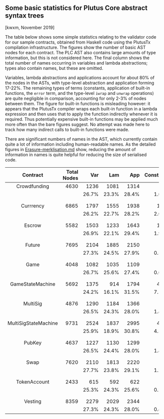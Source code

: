## Some basic statistics for Plutus Core abstract syntax trees

[kwxm, November 2019]

The table below shows some simple statistics relating to the validator
code for our sample contracts, obtained from Haskell code using the
PlutusTx compilation infrastructure.  The figures show the number of
basic AST nodes for each contract.  The PLC AST also contains large
amounts of type information, but this is not considered here.  The
final column shows the total number of names occurring in variables
and lambda abstractions; types also contain names, but these are
omitted.

Variables, lambda abstractions and applications account for about 80%
of the nodes in the ASTs, with type-level abstraction and application
forming 17-22%.  The remaining types of terms (constants, application
of built-in functions, the `error` term, and the type-level `iwrap`
and `unwrap` operations) are quite negligible in comparison,
accounting for only 2-3% of nodes between them.  The figure for
built-in functions is misleading however: it appears that the PlutusTx
compiler wraps each built-in function in a lambda expression and then
uses that to apply the function indirectly whenever it is required.
Thus potentially expensive built-in functions may be applied much
more often than the bare figures suggest.  No attempt was made here to
track how many indirect calls to built-in functions were made.

There are significant numbers of names in the AST, which currently
contain quite a lot of information including human-readable names.  As
the detailed figures in
[Erasure-merklisation.md](./Erasure-Merklisation.md) show, reducing
the amount of information in names is quite helpful for reducing the
size of serialised code.


| Contract | Total Nodes | Var | Lam | App | Constant | Builtin | Error | TyAbs | TyInst | Wrap | Unwrap | (Names) |
| :---: | ---: | ---: | ---: | ---: | ---: | ---: | ---: | ---: | ---: | ---: | ---: | :---: |
| Crowdfunding | 4630 | 1236 | 1081 | 1314 | 44 | 11 | 24 | 301 | 568 | 21 | 30 | (2317)| 
|       |       |26.7% | 23.3% | 28.4% | 1.0% | 0.2% | 0.5% | 6.5% | 12.3% | 0.5% | 0.6% | - | 
| |
| |
| Currrency | 6865 | 1797 | 1555 | 1938 | 135 | 6 | 1 | 349 | 1036 | 20 | 28 | (3352)| 
|       |       |26.2% | 22.7% | 28.2% | 2.0% | 0.1% | 0.0% | 5.1% | 15.1% | 0.3% | 0.4% | - | 
| |
| |
| Escrow | 5582 | 1503 | 1233 | 1643 | 106 | 11 | 24 | 318 | 690 | 22 | 32 | (2736)| 
|       |       |26.9% | 22.1% | 29.4% | 1.9% | 0.2% | 0.4% | 5.7% | 12.4% | 0.4% | 0.6% | - | 
| |
| |
| Future | 7695 | 2104 | 1885 | 2150 | 37 | 9 | 1 | 390 | 1071 | 20 | 28 | (3989)| 
|       |       |27.3% | 24.5% | 27.9% | 0.5% | 0.1% | 0.0% | 5.1% | 13.9% | 0.3% | 0.4% | - | 
| |
| |
| Game | 4048 | 1082 | 1035 | 1109 | 24 | 3 | 1 | 184 | 595 | 9 | 6 | (2117)| 
|       |       |26.7% | 25.6% | 27.4% | 0.6% | 0.1% | 0.0% | 4.5% | 14.7% | 0.2% | 0.1% | - | 
| |
| |
| GameStateMachine | 5692 | 1375 | 914 | 1794 | 405 | 8 | 7 | 278 | 863 | 20 | 28 | (2289)| 
|       |       |24.2% | 16.1% | 31.5% | 7.1% | 0.1% | 0.1% | 4.9% | 15.2% | 0.4% | 0.5% | - | 
| |
| |
| MultiSig | 4876 | 1290 | 1184 | 1366 | 68 | 8 | 1 | 224 | 711 | 12 | 12 | (2474)| 
|       |       |26.5% | 24.3% | 28.0% | 1.4% | 0.2% | 0.0% | 4.6% | 14.6% | 0.2% | 0.2% | - | 
| |
| |
| MultiSigStateMachine | 9731 | 2524 | 1837 | 2995 | 435 | 12 | 25 | 457 | 1377 | 27 | 42 | (4361)| 
|       |       |25.9% | 18.9% | 30.8% | 4.5% | 0.1% | 0.3% | 4.7% | 14.2% | 0.3% | 0.4% | - | 
| |
| |
| PubKey | 4637 | 1227 | 1130 | 1299 | 66 | 6 | 1 | 204 | 683 | 11 | 10 | (2357)| 
|       |       |26.5% | 24.4% | 28.0% | 1.4% | 0.1% | 0.0% | 4.4% | 14.7% | 0.2% | 0.2% | - | 
| |
| |
| Swap | 7620 | 2110 | 1813 | 2220 | 88 | 14 | 9 | 360 | 976 | 14 | 16 | (3923)| 
|       |       |27.7% | 23.8% | 29.1% | 1.2% | 0.2% | 0.1% | 4.7% | 12.8% | 0.2% | 0.2% | - | 
| |
| |
| TokenAccount | 2433 | 615 | 592 | 622 | 5 | 3 | 0 | 230 | 321 | 19 | 26 | (1207)| 
|       |       |25.3% | 24.3% | 25.6% | 0.2% | 0.1% | 0.0% | 9.5% | 13.2% | 0.8% | 1.1% | - | 
| |
| |
| Vesting | 8359 | 2279 | 2029 | 2344 | 33 | 8 | 25 | 420 | 1167 | 22 | 32 | (4308)| 
|       |       |27.3% | 24.3% | 28.0% | 0.4% | 0.1% | 0.3% | 5.0% | 14.0% | 0.3% | 0.4% | - | 

